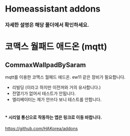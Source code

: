 Homeassistant addons
====================
### 자세한 설명은 해당 폴더에서 확인하세요.

# 코맥스 월패드 애드온 (mqtt)
## CommaxWallpadBySaram
mqtt를 이용한 코맥스 월패드 애드온. ew11 같은 장비가 필요합니다.
- 리빌딩 (이라고 하지만 이전꺼와 거의 유사합니다.)
- 전열기가 없어서 테스트가 안됩니다.
- 엘리베이터는 제가 안쓰다 보니 테스트를 안합니다.


#
#### * 시리얼 통신으로 작동하는 앱은 링크로 이동 바랍니다.
https://github.com/HAKorea/addons
